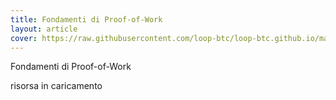 ```yaml
---
title: Fondamenti di Proof-of-Work
layout: article
cover: https://raw.githubusercontent.com/loop-btc/loop-btc.github.io/master/assets/images/cover-fondamenti-di-proof-of-work.jpg
---
```


Fondamenti di Proof-of-Work

<!--more-->

risorsa in caricamento
